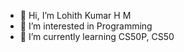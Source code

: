 - 👋 Hi, I’m Lohith Kumar H M
- 👀 I’m interested in Programming 
- 🌱 I’m currently learning CS50P, CS50

<!---
Appudark/Appudark is a ✨ special ✨ repository because its `README.md` (this file) appears on your GitHub profile.
You can click the Preview link to take a look at your changes.
--->
